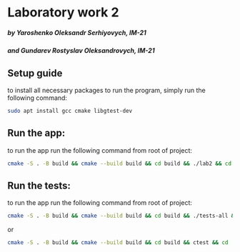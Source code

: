 # Laboratory work 2
##### by Yaroshenko Oleksandr Serhiyovych, IM-21
##### and Gundarev Rostyslav Oleksandrovych, IM-21
## Setup guide
to install all necessary packages to run the program, simply run the following command: 
```bash
sudo apt install gcc cmake libgtest-dev
```
## Run the app:
to run the app run the following command from root of project: 
```bash
cmake -S . -B build && cmake --build build && cd build && ./lab2 && cd ..
```
## Run the tests:
to run the app run the following command from root of project:

```bash
cmake -S . -B build && cmake --build build && cd build && ./tests-all && cd ..
```
or
```bash
cmake -S . -B build && cmake --build build && cd build && ctest && cd ..
```
